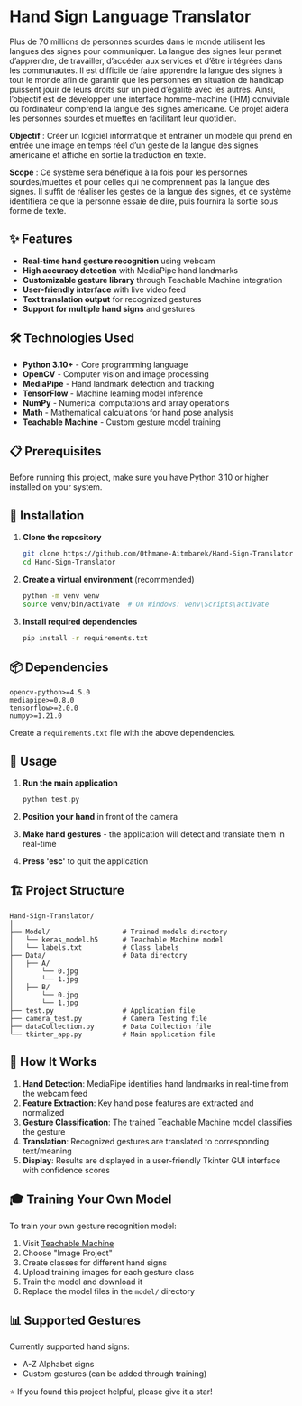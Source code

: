 # Hand Sign Language Translator 

Plus de 70 millions de personnes sourdes dans le monde utilisent les langues des signes pour communiquer. La langue des signes leur permet d’apprendre, de travailler, d’accéder aux services et d’être intégrées dans les communautés.
Il est difficile de faire apprendre la langue des signes à tout le monde afin de garantir que les personnes en situation de handicap puissent jouir de leurs droits sur un pied d’égalité avec les autres.
Ainsi, l’objectif est de développer une interface homme-machine (IHM) conviviale où l’ordinateur comprend la langue des signes américaine. Ce projet aidera les personnes sourdes et muettes en facilitant leur quotidien.

**Objectif** : Créer un logiciel informatique et entraîner un modèle qui prend en entrée une image en temps réel d’un geste de la langue des signes américaine et affiche en sortie la traduction en texte.

**Scope** : Ce système sera bénéfique à la fois pour les personnes sourdes/muettes et pour celles qui ne comprennent pas la langue des signes. Il suffit de réaliser les gestes de la langue des signes, et ce système identifiera ce que la personne essaie de dire, puis fournira la sortie sous forme de texte.

## ✨ Features

- **Real-time hand gesture recognition** using webcam
- **High accuracy detection** with MediaPipe hand landmarks
- **Customizable gesture library** through Teachable Machine integration
- **User-friendly interface** with live video feed
- **Text translation output** for recognized gestures
- **Support for multiple hand signs** and gestures

## 🛠️ Technologies Used

- **Python 3.10+** - Core programming language
- **OpenCV** - Computer vision and image processing
- **MediaPipe** - Hand landmark detection and tracking
- **TensorFlow** - Machine learning model inference
- **NumPy** - Numerical computations and array operations
- **Math** - Mathematical calculations for hand pose analysis
- **Teachable Machine** - Custom gesture model training

## 📋 Prerequisites

Before running this project, make sure you have Python 3.10 or higher installed on your system.

## 🚀 Installation

1. **Clone the repository**
   ```bash
   git clone https://github.com/Othmane-Aitmbarek/Hand-Sign-Translator.git
   cd Hand-Sign-Translator
   ```

2. **Create a virtual environment** (recommended)
   ```bash
   python -m venv venv
   source venv/bin/activate  # On Windows: venv\Scripts\activate
   ```

3. **Install required dependencies**
   ```bash
   pip install -r requirements.txt
   ```

## 📦 Dependencies

```
opencv-python>=4.5.0
mediapipe>=0.8.0
tensorflow>=2.0.0
numpy>=1.21.0
```

Create a `requirements.txt` file with the above dependencies.

## 🎯 Usage

1. **Run the main application**
   ```bash
   python test.py
   ```

2. **Position your hand** in front of the camera
3. **Make hand gestures** - the application will detect and translate them in real-time
4. **Press 'esc'** to quit the application

## 🏗️ Project Structure

```
Hand-Sign-Translator/
│
├── Model/                  # Trained models directory
│   └── keras_model.h5      # Teachable Machine model
│   └── labels.txt          # Class labels
├── Data/                   # Data directory
│   ├── A/    
│       └── 0.jpg           
│       └── 1.jpg
│   ├── B/    
│       └── 0.jpg         
│       └── 1.jpg       
├── test.py                 # Application file
├── camera_test.py          # Camera Testing file
├── dataCollection.py       # Data Collection file
└── tkinter_app.py          # Main application file
```

## 🤖 How It Works

1. **Hand Detection**: MediaPipe identifies hand landmarks in real-time from the webcam feed
2. **Feature Extraction**: Key hand pose features are extracted and normalized
3. **Gesture Classification**: The trained Teachable Machine model classifies the gesture
4. **Translation**: Recognized gestures are translated to corresponding text/meaning
5. **Display**: Results are displayed in a user-friendly Tkinter GUI interface with confidence scores

## 🎓 Training Your Own Model

To train your own gesture recognition model:

1. Visit [Teachable Machine](https://teachablemachine.withgoogle.com/)
2. Choose "Image Project"
3. Create classes for different hand signs
4. Upload training images for each gesture class
5. Train the model and download it
6. Replace the model files in the `model/` directory

## 📊 Supported Gestures

Currently supported hand signs:
- A-Z Alphabet signs
- Custom gestures (can be added through training)


⭐ If you found this project helpful, please give it a star!
